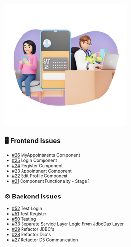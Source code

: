 ![Project Screenshot](https://github.com/tgilly93/Full_Stack_Med_App_V2/blob/main/images/Full_Stack_Med_App_V2_thumb.png?raw=true)

## 🖥️ Frontend Issues

<!-- FRONTEND-ISSUES-START -->
- [#26](https://github.com/tgilly93/Full_Stack_Med_App_V2/issues/26) MyAppointments Component
- [#25](https://github.com/tgilly93/Full_Stack_Med_App_V2/issues/25) Login Component
- [#24](https://github.com/tgilly93/Full_Stack_Med_App_V2/issues/24) Register Component
- [#23](https://github.com/tgilly93/Full_Stack_Med_App_V2/issues/23) Appointment Component
- [#22](https://github.com/tgilly93/Full_Stack_Med_App_V2/issues/22) Edit Profile Component
- [#21](https://github.com/tgilly93/Full_Stack_Med_App_V2/issues/21) Component Functionality - Stage 1
<!-- FRONTEND-ISSUES-END -->

## ⚙️ Backend Issues

<!-- BACKEND-ISSUES-START -->
- [#52](https://github.com/tgilly93/Full_Stack_Med_App_V2/issues/52) Test Login
- [#51](https://github.com/tgilly93/Full_Stack_Med_App_V2/issues/51) Test Register
- [#50](https://github.com/tgilly93/Full_Stack_Med_App_V2/issues/50) Testing
- [#33](https://github.com/tgilly93/Full_Stack_Med_App_V2/issues/33) Separate Service Layer Logic From JdbcDao Layer
- [#29](https://github.com/tgilly93/Full_Stack_Med_App_V2/issues/29) Refactor JDBC's
- [#28](https://github.com/tgilly93/Full_Stack_Med_App_V2/issues/28) Refactor Dao's
- [#27](https://github.com/tgilly93/Full_Stack_Med_App_V2/issues/27) Refactor DB Communication
<!-- BACKEND-ISSUES-END -->
